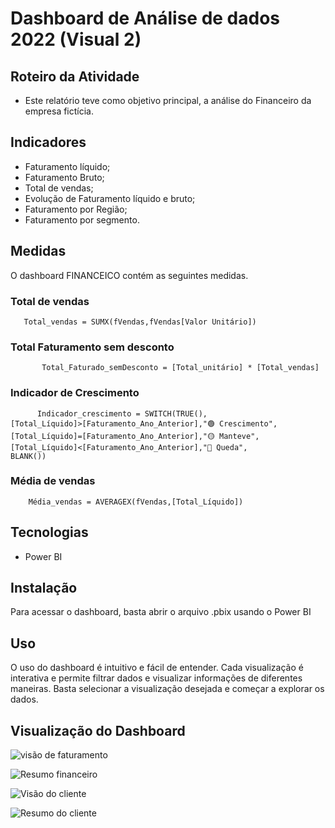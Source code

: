 
# Dashboard de Análise de dados 2022 (Visual 2)

## Roteiro da Atividade

- Este relatório teve como objetivo principal, a análise do Financeiro da empresa fictícia. 

## Indicadores

- Faturamento líquido;
- Faturamento Bruto;
- Total de vendas;
- Evolução de Faturamento líquido e bruto;
- Faturamento por Região;
- Faturamento por segmento.


## Medidas
O dashboard FINANCEICO contém as seguintes medidas. 

### Total de vendas 
       Total_vendas = SUMX(fVendas,fVendas[Valor Unitário])

### Total Faturamento sem desconto 
           Total_Faturado_semDesconto = [Total_unitário] * [Total_vendas]

### Indicador de Crescimento 
          Indicador_crescimento = SWITCH(TRUE(), 
    [Total_Líquido]>[Faturamento_Ano_Anterior],"🟢 Crescimento",
    [Total_Líquido]=[Faturamento_Ano_Anterior],"🟡 Manteve", 
    [Total_Líquido]<[Faturamento_Ano_Anterior],"🔴 Queda", 
    BLANK())

### Média de vendas 
        Média_vendas = AVERAGEX(fVendas,[Total_Líquido])

## Tecnologias

- Power BI

## Instalação

Para acessar o dashboard, basta abrir o arquivo .pbix usando o Power BI

## Uso

O uso do dashboard é intuitivo e fácil de entender. Cada visualização é interativa e permite filtrar dados e visualizar informações de diferentes maneiras. Basta selecionar a visualização desejada e começar a explorar os dados.

## Visualização do Dashboard

![visão de faturamento](https://github.com/user-attachments/assets/0c420a40-50f1-412f-9862-3bc17b76f252)

![Resumo financeiro](https://github.com/user-attachments/assets/70f24bdd-f6e9-463f-8fa5-4a03ff8c03f6)

![Visão do cliente](https://github.com/user-attachments/assets/ea04e618-cc47-4b50-be1f-386a47c7e5a3)

![Resumo do cliente ](https://github.com/user-attachments/assets/452f89e6-eb4f-4542-878a-c5079bde88af)
